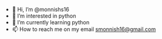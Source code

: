 - 👋 Hi, I’m @monnishs16
- 👀 I’m interested in python
- 🌱 I’m currently learning python
- 📫 How to reach me on my email smonnish16@gmail.com

<!---
monnishs16/monnishs16 is a ✨ special ✨ repository because its `README.md` (this file) appears on your GitHub profile.
You can click the Preview link to take a look at your changes.
--->
